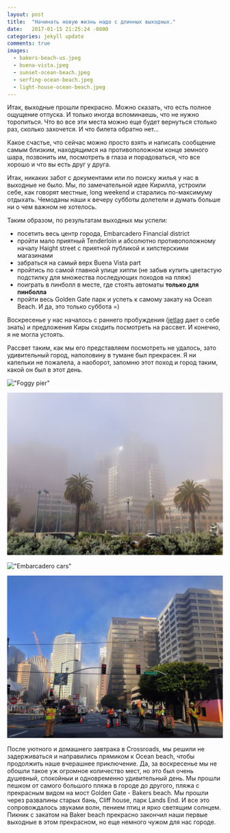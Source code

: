 ```yaml
---
layout: post
title:  "Начинать новую жизнь надо с длинных выходных."
date:   2017-01-15 21:25:24 -0800
categories: jekyll update
comments: true
images:
  - bakers-beach-us.jpeg
  - buena-vista.jpeg
  - sunset-ocean-beach.jpeg
  - serfing-ocean-beach.jpeg
  - light-house-ocean-beach.jpeg
---
```

Итак, выходные прошли прекрасно. Можно сказать, что есть полное ощущение отпуска. И только иногда вспоминаешь, что не нужно торопиться. Что во все эти места можно еще будет вернуться столько раз, сколько захочется. И что билета обратно нет...

Какое счастье, что сейчас можно просто взять и написать сообщение самым близким, находящимся на противоположном конце земного шара, позвонить им, посмотреть в глаза и порадоваться, что все хорошо и что вы есть друг у друга.
<!--separate-->

Итак, никаких забот с документами или по поиску жилья у нас в выходные не было. Мы, по замечательной идее Кирилла, устроили себе, как говорят местные, long weekend и старались по-максимуму отдыхать. Чемоданы наши к вечеру субботы долетели и думать больше ни о чем важном не хотелось.

Таким образом, по результатам выходных мы успели:
* посетить весь центр города, Embarcadero Financial district
* пройти мало приятный Tenderloin  и абсолютно противоположному началу  Haight street с приятной публикой и хипстерскими магазинами
* забраться на самый верх Buena Vista part
* пройтись по самой главной улице хиппи (не забыв купить цветастую подстилку для множества последующих походов на пляж)
* поиграть в пинболл в месте, где стоять автоматы **только для пинболла**
* пройти весь Golden Gate парк и успеть к самому закату на Ocean Beach.
И да, это только суббота =)

Воскресенье у нас началось с раннего пробуждения ([jetlag](https://ru.wikipedia.org/wiki/%D0%94%D0%B6%D0%B5%D1%82%D0%BB%D0%B0%D0%B3) дает о себе знать) и предложения Киры сходить посмотреть на рассвет. И конечно, я не могла устоять.

Рассвет таким, как мы его представляем посмотреть не удалось, зато удивительный город, наполовину в тумане был прекрасен. Я ни капельки не пожалела, а наоборот, запомню этот поход и город таким, какой он был в этот день.

!["Foggy pier"](/assets/images/posts/2017-01-15-first-weekend/foggy-pier.jpeg)

!["Foggy Embarcadero"](/assets/images/posts/2017-01-15-first-weekend/foggy-embarcadero.jpeg)

!["Embarcadero cars"](/assets/images/posts/2017-01-15-first-weekend/cars.jpeg)

!["Beale St."](/assets/images/posts/2017-01-15-first-weekend/walking-at-beale.jpeg)

После уютного и домашнего завтрака в Crossroads, мы решили не задерживаться и направились прямиком к Ocean beach, чтобы продолжить наше вчерашнее приключение. Да, за воскресенье мы не обошли такое уж огромное количество мест, но это был очень душевный, спокойныи и одновременно удивительный день. Мы прошли пешком от самого большого пляжа в городе до другого, пляжа с прекрасным видом на мост  Golden Gate - Bakers beach. Мы прошли через развалины старых бань, Cliff house, парк Lands End. И все это сопровождалось звуками волн, пением птиц и ярко светящим  солнцем.
Пикник с закатом на  Baker beach прекрасно закончил наши первые выходные в этом прекрасном, но еще немного чужом для нас городе.




